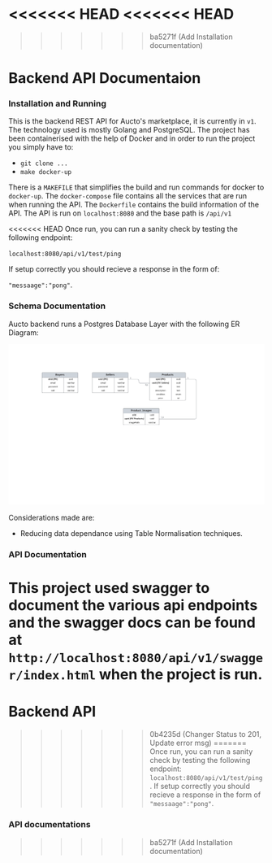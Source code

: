 <<<<<<< HEAD
<<<<<<< HEAD
=======
>>>>>>> ba5271f (Add Installation documentation)
# Backend API Documentaion

### Installation and Running
This is the backend REST API for Aucto's marketplace, it is currently in `v1`. The technology used is mostly Golang and PostgreSQL. The project has been containerised with the help of Docker and in order to run the project you simply have to:

- `git clone ...`
- `make docker-up`

There is a `MAKEFILE` that simplifies the build and run commands for docker to `docker-up`. The `docker-compose` file contains all the services that are run when running the API. The `Dockerfile` contains the build information of the API. The API is run on `localhost:8080` and the base path is `/api/v1`

<<<<<<< HEAD
Once run, you can run a sanity check by testing the following endpoint:

 `localhost:8080/api/v1/test/ping` 
 
 If setup correctly you should recieve a response in the form of:
 
  `"messaage":"pong"`.

### Schema Documentation

Aucto backend runs a Postgres Database Layer with the following ER Diagram: 

![image info](/docs/Aucto%20DB%20ER%20Diagram.png)

Considerations made are:
- Reducing data dependance using Table Normalisation techniques.

### API Documentation

This project used swagger to document the various api endpoints and the swagger docs can be found at `http://localhost:8080/api/v1/swagger/index.html` when the project is run.
=======
# Backend API
>>>>>>> 0b4235d (Changer Status to 201, Update error msg)
=======
Once run, you can run a sanity check by testing the following endpoint: `localhost:8080/api/v1/test/ping`. If setup correctly you should recieve a response in the form of `"messaage":"pong"`.

### API documentations
>>>>>>> ba5271f (Add Installation documentation)
